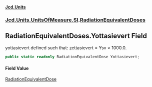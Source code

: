#### [Jcd.Units](index 'index')
### [Jcd.Units.UnitsOfMeasure.SI](Jcd.Units.UnitsOfMeasure.SI 'Jcd.Units.UnitsOfMeasure.SI').[RadiationEquivalentDoses](RadiationEquivalentDoses 'Jcd.Units.UnitsOfMeasure.SI.RadiationEquivalentDoses')

## RadiationEquivalentDoses.Yottasievert Field

yottasievert defined such that: zettasievert = Ysv × 1000.0.

```csharp
public static readonly RadiationEquivalentDose Yottasievert;
```

#### Field Value
[RadiationEquivalentDose](RadiationEquivalentDose 'Jcd.Units.UnitTypes.RadiationEquivalentDose')
